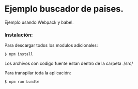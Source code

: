# Ejemplo buscador de paises.

Ejemplo usando Webpack y babel.

### Instalación:

Para descargar todos los modulos adicionales:
```sh
$ npm install
```
Los archivos con codigo fuente estan dentro de la carpeta ./src/

Para transpilar toda la aplicación:
```sh
$ npm run bundle
```
